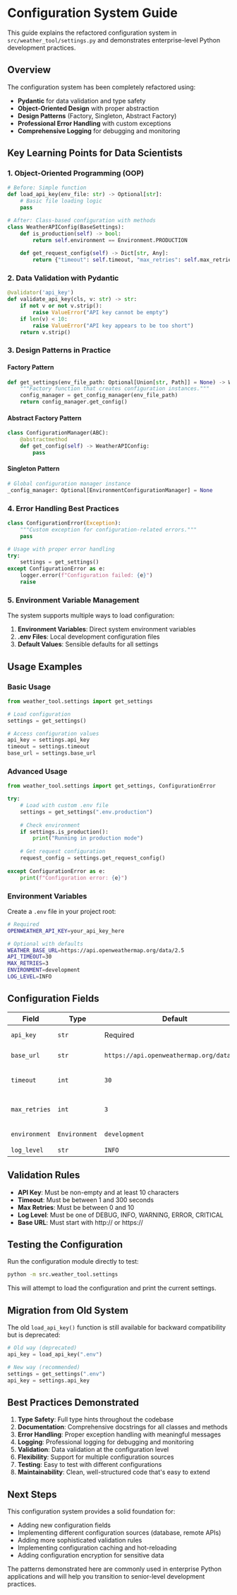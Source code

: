# Configuration System Guide

This guide explains the refactored configuration system in `src/weather_tool/settings.py` and demonstrates enterprise-level Python development practices.

## Overview

The configuration system has been completely refactored using:
- **Pydantic** for data validation and type safety
- **Object-Oriented Design** with proper abstraction
- **Design Patterns** (Factory, Singleton, Abstract Factory)
- **Professional Error Handling** with custom exceptions
- **Comprehensive Logging** for debugging and monitoring

## Key Learning Points for Data Scientists

### 1. Object-Oriented Programming (OOP)

```python
# Before: Simple function
def load_api_key(env_file: str) -> Optional[str]:
    # Basic file loading logic
    pass

# After: Class-based configuration with methods
class WeatherAPIConfig(BaseSettings):
    def is_production(self) -> bool:
        return self.environment == Environment.PRODUCTION
    
    def get_request_config(self) -> Dict[str, Any]:
        return {"timeout": self.timeout, "max_retries": self.max_retries}
```

### 2. Data Validation with Pydantic

```python
@validator('api_key')
def validate_api_key(cls, v: str) -> str:
    if not v or not v.strip():
        raise ValueError("API key cannot be empty")
    if len(v) < 10:
        raise ValueError("API key appears to be too short")
    return v.strip()
```

### 3. Design Patterns in Practice

#### Factory Pattern
```python
def get_settings(env_file_path: Optional[Union[str, Path]] = None) -> WeatherAPIConfig:
    """Factory function that creates configuration instances."""
    config_manager = get_config_manager(env_file_path)
    return config_manager.get_config()
```

#### Abstract Factory Pattern
```python
class ConfigurationManager(ABC):
    @abstractmethod
    def get_config(self) -> WeatherAPIConfig:
        pass
```

#### Singleton Pattern
```python
# Global configuration manager instance
_config_manager: Optional[EnvironmentConfigurationManager] = None
```

### 4. Error Handling Best Practices

```python
class ConfigurationError(Exception):
    """Custom exception for configuration-related errors."""
    pass

# Usage with proper error handling
try:
    settings = get_settings()
except ConfigurationError as e:
    logger.error(f"Configuration failed: {e}")
    raise
```

### 5. Environment Variable Management

The system supports multiple ways to load configuration:

1. **Environment Variables**: Direct system environment variables
2. **.env Files**: Local development configuration files
3. **Default Values**: Sensible defaults for all settings

## Usage Examples

### Basic Usage

```python
from weather_tool.settings import get_settings

# Load configuration
settings = get_settings()

# Access configuration values
api_key = settings.api_key
timeout = settings.timeout
base_url = settings.base_url
```

### Advanced Usage

```python
from weather_tool.settings import get_settings, ConfigurationError

try:
    # Load with custom .env file
    settings = get_settings(".env.production")
    
    # Check environment
    if settings.is_production():
        print("Running in production mode")
    
    # Get request configuration
    request_config = settings.get_request_config()
    
except ConfigurationError as e:
    print(f"Configuration error: {e}")
```

### Environment Variables

Create a `.env` file in your project root:

```bash
# Required
OPENWEATHER_API_KEY=your_api_key_here

# Optional with defaults
WEATHER_BASE_URL=https://api.openweathermap.org/data/2.5
API_TIMEOUT=30
MAX_RETRIES=3
ENVIRONMENT=development
LOG_LEVEL=INFO
```

## Configuration Fields

| Field | Type | Default | Description |
|-------|------|---------|-------------|
| `api_key` | `str` | Required | OpenWeather API key |
| `base_url` | `str` | `https://api.openweathermap.org/data/2.5` | Base URL for API |
| `timeout` | `int` | `30` | Request timeout in seconds |
| `max_retries` | `int` | `3` | Maximum retry attempts |
| `environment` | `Environment` | `development` | Current environment |
| `log_level` | `str` | `INFO` | Logging level |

## Validation Rules

- **API Key**: Must be non-empty and at least 10 characters
- **Timeout**: Must be between 1 and 300 seconds
- **Max Retries**: Must be between 0 and 10
- **Log Level**: Must be one of DEBUG, INFO, WARNING, ERROR, CRITICAL
- **Base URL**: Must start with http:// or https://

## Testing the Configuration

Run the configuration module directly to test:

```bash
python -m src.weather_tool.settings
```

This will attempt to load the configuration and print the current settings.

## Migration from Old System

The old `load_api_key()` function is still available for backward compatibility but is deprecated:

```python
# Old way (deprecated)
api_key = load_api_key(".env")

# New way (recommended)
settings = get_settings(".env")
api_key = settings.api_key
```

## Best Practices Demonstrated

1. **Type Safety**: Full type hints throughout the codebase
2. **Documentation**: Comprehensive docstrings for all classes and methods
3. **Error Handling**: Proper exception handling with meaningful messages
4. **Logging**: Professional logging for debugging and monitoring
5. **Validation**: Data validation at the configuration level
6. **Flexibility**: Support for multiple configuration sources
7. **Testing**: Easy to test with different configurations
8. **Maintainability**: Clean, well-structured code that's easy to extend

## Next Steps

This configuration system provides a solid foundation for:
- Adding new configuration fields
- Implementing different configuration sources (database, remote APIs)
- Adding more sophisticated validation rules
- Implementing configuration caching and hot-reloading
- Adding configuration encryption for sensitive data

The patterns demonstrated here are commonly used in enterprise Python applications and will help you transition to senior-level development practices.
